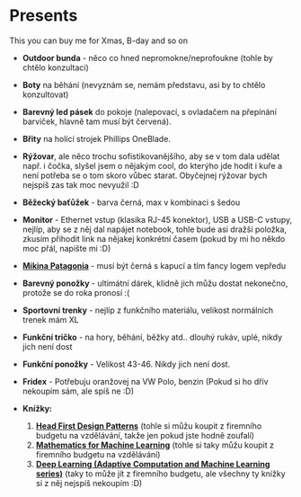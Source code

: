 # Presents
This you can buy me for Xmas, B-day and so on

* **Outdoor bunda** - něco co hned nepromokne/neprofoukne (tohle by chtělo konzultaci)
* **Boty** na běhání (nevyznám se, nemám představu, asi by to chtělo konzultovat)
* **Barevný led pásek** do pokoje (nalepovací, s ovladačem na přepínání barviček, hlavně tam musí být červená).
* **Břity** na holící strojek Phillips OneBlade.
* **Rýžovar**, ale něco trochu sofistikovanějšího, aby se v tom dala udělat např. i čočka, slyšel jsem o nějakým cool, do kterýho jde hodit i kuře a není potřeba se o tom skoro vůbec starat. Obyčejnej rýžovar bych nejspíš zas tak moc nevyužil :D
* **Běžecký baťůžek** - barva černá, max v kombinaci s šedou
* **Monitor** - Ethernet vstup (klasika RJ-45 konektor), USB a USB-C vstupy, nejlíp, aby se z něj dal napájet notebook, tohle bude asi dražší položka, zkusím přihodit link na nějakej konkrétní časem (pokud by mi ho někdo moc přál, napište mi :D)
* [**Mikina Patagonia**](https://www.sellpy.com/item/13PfWlkyjh) - musí být černá s kapucí a tím fancy logem vepředu
* **Barevný ponožky** - ultimátní dárek, klidně jich můžu dostat nekonečno, protože se do roka pronosí :( 
* **Sportovní trenky** - nejlíp z funkčního materiálu, velikost normálních trenek mám XL
* **Funkční tričko** - na hory, běhání, běžky atd.. dlouhý rukáv, uplé, nikdy jich není dost
* **Funkční ponožky** - Velikost 43-46. Nikdy jich není dost.
* **Fridex** - Potřebuju oranžovej na VW Polo, benzin (Pokud si ho dřív nekoupím sám, ale spíš ne :D)

* **Knížky:**
	1.  [**Head First Design Patterns**](https://www.megaknihy.cz/programovani/2769671-head-first-design-patterns.html?matchtype=&network=x&device=c&creative=&keyword=&placement=&param1=&param2=&adposition=&campaignid=18255125903&adgroupid=&feeditemid=&targetid=&loc_physical_ms=9062809&loc_interest_ms=&searchtype=) (tohle si můžu koupit z firemního budgetu na vzdělávání, takže jen pokud jste hodně zoufalí)
	2. [**Mathematics for Machine Learning**](https://www.megaknihy.cz/programovani/569417-mathematics-for-machine-learning.html?matchtype=&network=x&device=c&creative=&keyword=&placement=&param1=&param2=&adposition=&campaignid=17364182571&adgroupid=&feeditemid=&targetid=&loc_physical_ms=9062809&loc_interest_ms=&searchtype=) (tohle si taky můžu koupit z firemního budgetu na vzdělávání)
	3. [**Deep Learning (Adaptive Computation and Machine Learning series)**](https://www.amazon.com/Deep-Learning-Adaptive-Computation-Machine/dp/0262035618) (taky to může jít z firemního budgetu, ale všechny ty knížky si z něj nejspíš nekoupím :D)
